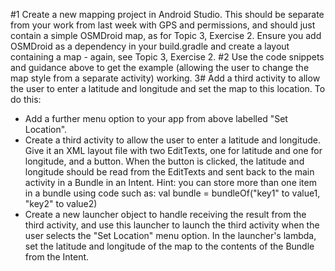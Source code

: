 #1
Create a new mapping project in Android Studio. This should be separate from your work from last week with GPS and permissions, and should just contain a simple OSMDroid map, as for Topic 3, Exercise 2. Ensure you add OSMDroid as a dependency in your build.gradle and create a layout containing a map - again, see Topic 3, Exercise 2.
#2
Use the code snippets and guidance above to get the example (allowing the user to change the map style from a separate activity) working.
3# 
Add a third activity to allow the user to enter a latitude and longitude and set the map to this location. To do this:
- Add a further menu option to your app from above labelled "Set Location".
- Create a third activity to allow the user to enter a latitude and longitude. Give it an XML layout file with two EditTexts, one for latitude and one for longitude, and a button. When the button is clicked, the latitude and longitude should be read from the EditTexts and sent back to the main activity in a Bundle in an Intent. Hint: you can store more than one item in a bundle using code such as: val bundle = bundleOf("key1" to value1, "key2" to value2)
- Create a new launcher object to handle receiving the result from the third activity, and use this launcher to launch the third activity when the user selects the "Set Location" menu option. In the launcher's lambda, set the latitude and longitude of the map to the contents of the Bundle from the Intent.